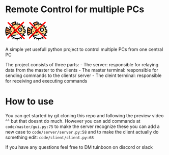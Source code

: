 # Remote Control for multiple PCs

<img src="https://github.com/TuinboonDev/blufferfish/blob/main/icon.png?raw=true">
<img src="https://github.com/TuinboonDev/blufferfish/blob/main/icon.png?raw=true">

A simple yet usefull python project to control multiple PCs from one central PC

The project consists of three parts:
    - The server: responsible for relaying data from the master to the clients
    - The master terminal: responsible for sending commands to the clients/ server
    - The cleint terminal: responsible for receiving and executing commands

# How to use

You can get started by git cloning this repo and following the preview video ^^ but that doesnt do much.
However you can add commands at `code/master/gui.py:75` to make the server recognize these you can add a new case to `code/server/server.py:58` and to make the client actually do something edit: `code/client/client.py:68`

If you have any questions feel free to DM tuinboon on discord or slack